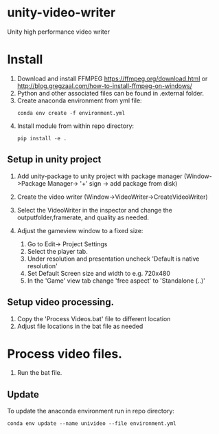 # unity-video-writer
Unity high performance video writer

# Install
1. Download and install FFMPEG https://ffmpeg.org/download.html or http://blog.gregzaal.com/how-to-install-ffmpeg-on-windows/
1. Python and other associated files can be found in .external folder.
1. Create anaconda environment from yml file:
    ```
    conda env create -f environment.yml
    ``` 
1. Install module from within repo directory:
    ```
    pip install -e .
    ```
## Setup in unity project
1. Add unity-package to unity project with package manager (Window->Package Manager-> '+' sign -> add package from disk)
1. Create the video writer (Window->VideoWriter->CreateVideoWriter)
1. Select the VideoWriter in the inspector and change the outputfolder,framerate, and quality as needed.
1. Adjust the gameview window to a fixed size:

    1. Go to Edit-> Project Settings
    1. Select the player tab.
    1. Under resolution and presentation uncheck 'Default is native resolution'
    1. Set Default Screen size and width to e.g. 720x480
    1. In the 'Game' view tab change 'free aspect' to 'Standalone (..)'

## Setup video processing.
1. Copy the 'Process Videos.bat' file to different location
1. Adjust file locations in the bat file as needed

# Process video files.
1. Run the bat file.

## Update
To update the anaconda environment run in repo directory:
```
conda env update --name univideo --file environment.yml
```